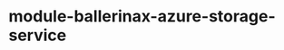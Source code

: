 # module-ballerinax-azure-storage-service
<!-- import ballerinax/AzureStorage.azureFileShare;
Use to get the fileshare services

import ballerinax/AzureStorage.azureBlobs;
Use to get the Blob services -->

